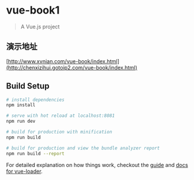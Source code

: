 # vue-book1

> A Vue.js project

## 演示地址
[http://www.xvnian.com/vue-book/index.html](http://chenxizihui.gotoip2.com/vue-book/index.html)

## Build Setup

``` bash
# install dependencies
npm install

# serve with hot reload at localhost:8081
npm run dev

# build for production with minification
npm run build

# build for production and view the bundle analyzer report
npm run build --report
```

For detailed explanation on how things work, checkout the [guide](http://vuejs-templates.github.io/webpack/) and [docs for vue-loader](http://vuejs.github.io/vue-loader).

